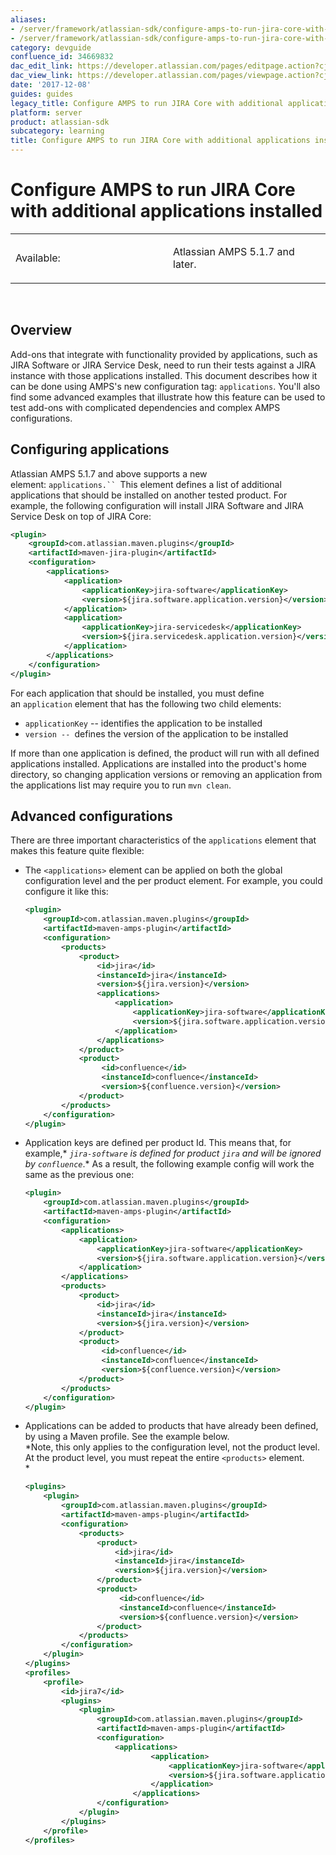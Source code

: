 ```yaml
---
aliases:
- /server/framework/atlassian-sdk/configure-amps-to-run-jira-core-with-additional-applications-installed-34669832.html
- /server/framework/atlassian-sdk/configure-amps-to-run-jira-core-with-additional-applications-installed-34669832.md
category: devguide
confluence_id: 34669832
dac_edit_link: https://developer.atlassian.com/pages/editpage.action?cjm=wozere&pageId=34669832
dac_view_link: https://developer.atlassian.com/pages/viewpage.action?cjm=wozere&pageId=34669832
date: '2017-12-08'
guides: guides
legacy_title: Configure AMPS to run JIRA Core with additional applications installed
platform: server
product: atlassian-sdk
subcategory: learning
title: Configure AMPS to run JIRA Core with additional applications installed
---
```

# Configure AMPS to run JIRA Core with additional applications installed

<table>
<colgroup>
<col style="width: 50%" />
<col style="width: 50%" />
</colgroup>
<tbody>
<tr class="odd">
<td><p>Available:</p></td>
<td><p>Atlassian AMPS 5.1.7 and later.</p></td>
</tr>
</tbody>
</table>

 

## Overview

Add-ons that integrate with functionality provided by applications, such as JIRA Software or JIRA Service Desk, need to run their tests against a JIRA instance with those applications installed. This document describes how it can be done using AMPS's new configuration tag: `applications`. You'll also find some advanced examples that illustrate how this feature can be used to test add-ons with complicated dependencies and complex AMPS configurations.

## Configuring applications

Atlassian AMPS 5.1.7 and above supports a new element: `applications.`` `This element defines a list of additional applications that should be installed on another tested product. For example, the following configuration will install JIRA Software and JIRA Service Desk on top of JIRA Core:

``` xml
<plugin>
    <groupId>com.atlassian.maven.plugins</groupId>
    <artifactId>maven-jira-plugin</artifactId>
    <configuration>
        <applications>
            <application>
                <applicationKey>jira-software</applicationKey>
                <version>${jira.software.application.version}</version>
            </application>
            <application>
                <applicationKey>jira-servicedesk</applicationKey>
                <version>${jira.servicedesk.application.version}</version>
            </application>
        </applications>
    </configuration>
</plugin>
```

For each application that should be installed, you must define an `application` element that has the following two child elements:

-   `applicationKey` -- identifies the application to be installed
-   `version -- `defines the version of the application to be installed

If more than one application is defined, the product will run with all defined applications installed. Applications are installed into the product's home directory, so changing application versions or removing an application from the applications list may require you to run `mvn clean`.

## Advanced configurations

There are three important characteristics of the `applications` element that makes this feature quite flexible:

-   The `<applications>` element can be applied on both the global configuration level and the per product element. For example, you could configure it like this:

    ``` xml
    <plugin>
        <groupId>com.atlassian.maven.plugins</groupId>
        <artifactId>maven-amps-plugin</artifactId>
        <configuration>
            <products>
                <product>
                    <id>jira</id>
                    <instanceId>jira</instanceId>
                    <version>${jira.version}</version>
                    <applications>
                        <application>
                            <applicationKey>jira-software</applicationKey>
                            <version>${jira.software.application.version}</version>
                        </application>
                    </applications>
                </product>
                <product>
                     <id>confluence</id>
                     <instanceId>confluence</instanceId>
                     <version>${confluence.version}</version>
                </product>
            </products>
        </configuration>
    </plugin>
    ```

-   Application keys are defined per product Id. This means that, for example,* *`jira-software` is defined for product `jira` and will be ignored by `confluence`*.* As a result, the following example config will work the same as the previous one:

    ``` xml
    <plugin>
        <groupId>com.atlassian.maven.plugins</groupId>
        <artifactId>maven-amps-plugin</artifactId>
        <configuration>
            <applications>
                <application>
                    <applicationKey>jira-software</applicationKey>
                    <version>${jira.software.application.version}</version>
                </application>
            </applications>
            <products>
                <product>
                    <id>jira</id>
                    <instanceId>jira</instanceId>
                    <version>${jira.version}</version>
                </product>
                <product>
                     <id>confluence</id>
                     <instanceId>confluence</instanceId>
                     <version>${confluence.version}</version>
                </product>
            </products>
        </configuration>
    </plugin>
    ```

-   Applications can be added to products that have already been defined, by using a Maven profile. See the example below.  
    *Note, this only applies to the configuration level, not the product level. At the product level, you must repeat the entire `<products>` element.   
    *

    ``` xml
    <plugins>
        <plugin>
            <groupId>com.atlassian.maven.plugins</groupId>
            <artifactId>maven-amps-plugin</artifactId>
            <configuration>
                <products>
                    <product>
                        <id>jira</id>
                        <instanceId>jira</instanceId>
                        <version>${jira.version}</version>
                    </product>
                    <product>
                         <id>confluence</id>
                         <instanceId>confluence</instanceId>
                         <version>${confluence.version}</version>
                    </product>
                </products>
            </configuration>
        </plugin>
    </plugins>
    <profiles>
        <profile>
            <id>jira7</id>
            <plugins>
                <plugin>
                    <groupId>com.atlassian.maven.plugins</groupId>
                    <artifactId>maven-amps-plugin</artifactId>
                    <configuration>
                        <applications>
                                <application>
                                    <applicationKey>jira-software</applicationKey>
                                    <version>${jira.software.application.version}</version>
                                </application>
                            </applications>
                    </configuration>
                </plugin>
            </plugins>
        </profile>
    </profiles>
    ```










































































































































































































































































































































































